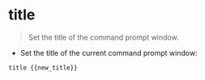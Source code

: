 # title

> Set the title of the command prompt window.

- Set the title of the current command prompt window:

`title {{new_title}}`
